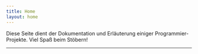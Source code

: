 ```yaml
---
title: Home
layout: home
---
```


Diese Seite dient der Dokumentation und Erläuterung einiger Programmier-Projekte. Viel Spaß beim Stöbern!

----
